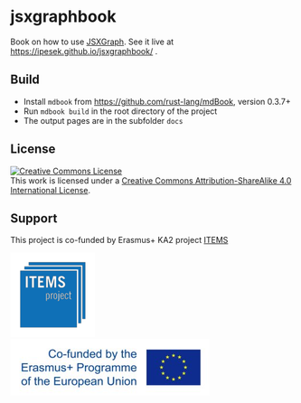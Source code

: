 # jsxgraphbook
Book on how to use [JSXGraph](https://jsxgraph.org). See it live at https://ipesek.github.io/jsxgraphbook/ .

## Build

* Install `mdbook` from https://github.com/rust-lang/mdBook, version 0.3.7+
* Run `mdbook build` in the root directory of the project
* The output pages are in the subfolder `docs`

## License

<a rel="license" href="http://creativecommons.org/licenses/by-sa/4.0/"><img alt="Creative Commons License" style="border-width:0" src="https://i.creativecommons.org/l/by-sa/4.0/88x31.png" /></a><br />This work is licensed under a <a rel="license" href="http://creativecommons.org/licenses/by-sa/4.0/">Creative Commons Attribution-ShareAlike 4.0 International License</a>.

## Support
This project is co-funded by Erasmus+ KA2 project [ITEMS](https://itemspro.eu)

[![ITEMS](img/items_logo_blue.png)](https://itemspro.eu)
[![Cofunded by the Erasmus+ programme of the European union](img/eu_flag_co_funded_pos_rgb_left_small.jpg)](https://ec.europa.eu/programmes/erasmus-plus/)

